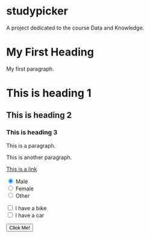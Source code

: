 # studypicker
A project dedicated to the course Data and Knowledge.


<!DOCTYPE html>
<html>
<body>

<h1>My First Heading</h1>
<p>My first paragraph.</p>

<h1>This is heading 1</h1>
<h2>This is heading 2</h2>
<h3>This is heading 3</h3>

<p>This is a paragraph.</p>
<p>This is another paragraph.</p>

<a href="https://www.w3schools.com">This is a link</a>

<form>
  <input type="radio" name="gender" value="male" checked> Male<br>
  <input type="radio" name="gender" value="female"> Female<br>
  <input type="radio" name="gender" value="other"> Other
</form>

<form>
  <input type="checkbox" name="vehicle1" value="Bike"> I have a bike<br>
  <input type="checkbox" name="vehicle2" value="Car"> I have a car 
</form>

<button type="button" onclick="alert('Hello World!')">Click Me!</button>


</body>
</html>
